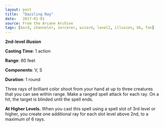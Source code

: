```yaml
---
layout: post
title:  "Dazzling Ray"
date:   2017-01-01
source: From the Arcane Archive
tags: [bard, channeler, sorcerer, wizard, level2, illusion, hb, fan]
---
```


**2nd-level illusion**

**Casting Time**: 1 action

**Range**: 60 feet

**Components**: V, S

**Duration**: 1 round

Three rays of brilliant color shoot from your hand at up to three creatures that you can see within range. Make a ranged spell attack for each ray. On a hit, the target is blinded until the spell ends.

**At Higher Levels.**  When you cast this spell using a spell slot of 3rd level or higher, you create one additional ray for each slot level above 2nd, to a maximum of 6 rays.
